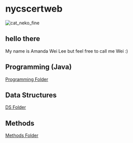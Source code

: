 # nycscertweb

![cat_neko_fine](https://user-images.githubusercontent.com/107557711/180831537-317aa0e7-0eb6-43d9-9b12-da9b08478ed1.gif)

## hello there
My name is Amanda Wei Lee but feel free to call me Wei :)

## Programming (Java)
[Programming Folder](https://github.com/hunter-teacher-cert/cohort-3-summer-work-AmaneWei/tree/master/programming)


## Data Structures
[DS Folder](https://github.com/hunter-teacher-cert/cohort-3-summer-work-AmaneWei/tree/master/ds)


## Methods
[Methods Folder](https://github.com/hunter-teacher-cert/cohort-3-summer-work-AmaneWei/tree/master/methods)
